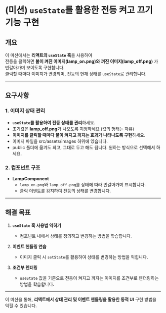 # (미션) `useState`를 활용한 전등 켜고 끄기 기능 구현

## 개요

이 미션에서는 **리액트의 `useState` 훅**을 사용하여  
전등을 클릭하면 **불이 켜진 이미지(lamp_on.png)와 꺼진 이미지(lamp_off.png)** 가 번갈아가며 보이도록 구현합니다.  
클릭할 때마다 이미지가 변경되며, 전등의 현재 상태를 `useState`로 관리합니다.

---

## 요구사항

### 1. 이미지 상태 관리

- **`useState`를 활용하여 전등 상태를 관리**하세요.
- 초기값은 **lamp_off.png**가 나오도록 지정하세요 (값의 형태는 자유)
- **이미지를 클릭할 때마다 불이 켜지고 꺼지는 효과가 나타나도록 구현**하세요.
- 이미지 파일을 src/assets/images 하위에 있습니다.
- public 폴더에 옮겨도 되고, 그대로 두고 해도 됩니다. 원하는 방식으로 선택해서 하세요.

### 2. 컴포넌트 구조

- **LampComponent**
  - `lamp_on.png`와 `lamp_off.png`를 상태에 따라 번갈아가며 표시합니다.
  - 클릭 이벤트를 감지하여 전등의 상태를 변경합니다.

---

## 해결 목표

1. **`useState` 훅 사용법 익히기**

   - 컴포넌트 내에서 상태를 정의하고 변경하는 방법을 학습합니다.

2. **이벤트 핸들링 연습**

   - 이미지 클릭 시 `setState`를 활용하여 상태를 변경하는 방법을 익힙니다.

3. **조건부 렌더링**
   - `useState` 값을 기준으로 전등이 켜지고 꺼지는 이미지를 조건부로 렌더링하는 방법을 학습합니다.

---

이 미션을 통해, **리액트에서 상태 관리 및 이벤트 핸들링을 활용한 동적 UI** 구현 방법을 익힐 수 있습니다.
